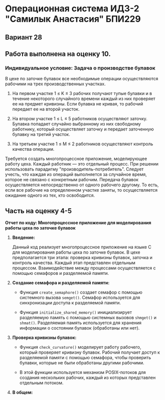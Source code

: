 # Операционная система ИДЗ-2 "Самилык Анастасия" БПИ229

## Вариант 28
## Работа выполнена на оценку 10.

### Индивидуальное условие: Задача о производстве булавок

В цехе по заточке булавок все необходимые операции осуществляются рабочими на трех производственных участках.

1. На первом участке 1 ≤ K ≤ 3 рабочих получают тупые булавки и в течение некоторого случайного времени каждый из них проверяет ее на предмет кривизны. Если булавка не кривая, то рабочий передает ее на второй участок.

2. На втором участке 1 ≤ L ≤ 5 работников осуществляют заточку. Булавка попадает случайно выбранному из них свободному работнику, который осуществляет заточку и передает заточенную булавку на третий участок.

3. На третьем участке 1 ≤ M ≤ 2 работников осуществляют контроль качества операции.

Требуется создать многопроцессное приложение, моделирующее работу цеха. Каждый работник — это отдельный процесс. При решении использовать парадигму "производитель-потребитель". Следует учесть, что каждая из операций выполняется за случайное время, которое не связано с конкретным рабочим. Передача булавок осуществляется непосредственно от одного рабочего другому. То есть, если все рабочие на определенном участке заняты, то осуществляется ожидание одного из тех, кто освободится.

## Часть на оценку 4-5
**Отчет по коду: Многопроцессное приложение для моделирования работы цеха по заточке булавок**

1. **Введение:**
   
   Данный код реализует многопроцессное приложение на языке C для моделирования работы цеха по заточке булавок. В цехе предполагается три этапа: проверка кривизны булавок, заточка и контроль качества. Каждый этап представлен отдельным процессом. Взаимодействие между процессами осуществляется с помощью семафоров и разделяемой памяти.

2. **Создание семафора и разделяемой памяти:**

   - Функция `create_semaphore()` создает семафор с помощью системного вызова `semget()`. Семафор используется для синхронизации доступа к разделяемой памяти.
   
   - Функция `initialize_shared_memory()` инициализирует разделяемую память с помощью системных вызовов `shmget()` и `shmat()`. Разделяемая память используется для хранения информации о состоянии булавок (обработаны или нет).

3. **Проверка кривизны булавок:**

   - Функция `check_curvature()` моделирует работу рабочего, который проверяет кривизну булавок. Рабочий получает доступ к разделяемой памяти с помощью семафора, чтобы проверить булавки, которые не были обработаны другими рабочими.
   
   - В этой функции используется механизм POSIX-потоков для создания нескольких рабочих, каждый из которых представлен отдельным потоком.

5. **В общем:**
   
